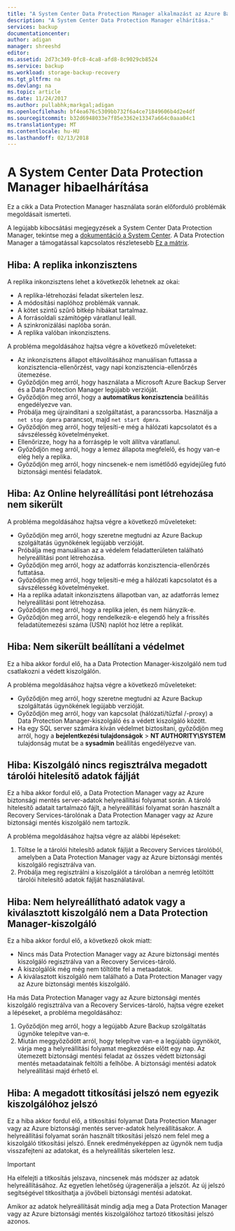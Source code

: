 ```yaml
---
title: "A System Center Data Protection Manager alkalmazást az Azure Backup hibaelhárítása |} Microsoft Docs"
description: "A System Center Data Protection Manager elhárítása."
services: backup
documentationcenter: 
author: adigan
manager: shreeshd
editor: 
ms.assetid: 2d73c349-0fc8-4ca8-afd8-8c9029cb8524
ms.service: backup
ms.workload: storage-backup-recovery
ms.tgt_pltfrm: na
ms.devlang: na
ms.topic: article
ms.date: 11/24/2017
ms.author: pullabhk;markgal;adigan
ms.openlocfilehash: bf4ea676c5309bb732f6a4ce71849606b4d2e4df
ms.sourcegitcommit: b32d6948033e7f85e3362e13347a664c0aaa04c1
ms.translationtype: MT
ms.contentlocale: hu-HU
ms.lasthandoff: 02/13/2018
---
```

# <a name="troubleshoot-system-center-data-protection-manager"></a>A System Center Data Protection Manager hibaelhárítása

Ez a cikk a Data Protection Manager használata során előforduló problémák megoldásait ismerteti.

A legújabb kibocsátási megjegyzések a System Center Data Protection Manager, tekintse meg a [dokumentáció a System Center](https://docs.microsoft.com/en-us/system-center/dpm/dpm-release-notes?view=sc-dpm-2016). A Data Protection Manager a támogatással kapcsolatos részletesebb [Ez a mátrix](https://docs.microsoft.com/en-us/system-center/dpm/dpm-protection-matrix?view=sc-dpm-2016).


## <a name="error-replica-is-inconsistent"></a>Hiba: A replika inkonzisztens

A replika inkonzisztens lehet a következők lehetnek az okai:
- A replika-létrehozási feladat sikertelen lesz.
- A módosítási naplóhoz problémák vannak.
- A kötet szintű szűrő bitkép hibákat tartalmaz.
- A forrásoldali számítógép váratlanul leáll.
- A szinkronizálási naplóba során.
- A replika valóban inkonzisztens.

A probléma megoldásához hajtsa végre a következő műveleteket:
- Az inkonzisztens állapot eltávolításához manuálisan futtassa a konzisztencia-ellenőrzést, vagy napi konzisztencia-ellenőrzés ütemezése.
- Győződjön meg arról, hogy használata a Microsoft Azure Backup Server és a Data Protection Manager legújabb verzióját.
- Győződjön meg arról, hogy a **automatikus konzisztencia** beállítás engedélyezve van.
- Próbálja meg újraindítani a szolgáltatást, a parancssorba. Használja a `net stop dpmra` parancsot, majd `net start dpmra`.
- Győződjön meg arról, hogy teljesíti-e még a hálózati kapcsolatot és a sávszélesség követelményeket.
- Ellenőrizze, hogy ha a forrásgép le volt állítva váratlanul.
- Győződjön meg arról, hogy a lemez állapota megfelelő, és hogy van-e elég hely a replika.
- Győződjön meg arról, hogy nincsenek-e nem ismétlődő egyidejűleg futó biztonsági mentési feladatok.

## <a name="error-online-recovery-point-creation-failed"></a>Hiba: Az Online helyreállítási pont létrehozása nem sikerült

A probléma megoldásához hajtsa végre a következő műveleteket:
- Győződjön meg arról, hogy szeretne megtudni az Azure Backup szolgáltatás ügynökének legújabb verzióját.
- Próbálja meg manuálisan az a védelem feladatterületen található helyreállítási pont létrehozása.
- Győződjön meg arról, hogy az adatforrás konzisztencia-ellenőrzés futtatása.
- Győződjön meg arról, hogy teljesíti-e még a hálózati kapcsolatot és a sávszélesség követelményeket.
- Ha a replika adatait inkonzisztens állapotban van, az adatforrás lemez helyreállítási pont létrehozása.
- Győződjön meg arról, hogy a replika jelen, és nem hiányzik-e.
- Győződjön meg arról, hogy rendelkezik-e elegendő hely a frissítés feladatütemezési száma (USN) naplót hoz létre a replikát.

## <a name="error-unable-to-configure-protection"></a>Hiba: Nem sikerült beállítani a védelmet

Ez a hiba akkor fordul elő, ha a Data Protection Manager-kiszolgáló nem tud csatlakozni a védett kiszolgálón. 

A probléma megoldásához hajtsa végre a következő műveleteket:
- Győződjön meg arról, hogy szeretne megtudni az Azure Backup szolgáltatás ügynökének legújabb verzióját.
- Győződjön meg arról, hogy van kapcsolat (hálózati/tűzfal /-proxy) a Data Protection Manager-kiszolgáló és a védett kiszolgáló között.
- Ha egy SQL server számára kíván védelmet biztosítani, győződjön meg arról, hogy a **bejelentkezési tulajdonságok** > **NT AUTHORITY\SYSTEM** tulajdonság mutat be a **sysadmin** beállítás engedélyezve van.

## <a name="error-server-not-registered-as-specified-in-vault-credential-file"></a>Hiba: Kiszolgáló nincs regisztrálva megadott tárolói hitelesítő adatok fájlját

Ez a hiba akkor fordul elő, a Data Protection Manager vagy az Azure biztonsági mentés server-adatok helyreállítási folyamat során. A tároló hitelesítő adatait tartalmazó fájlt, a helyreállítási folyamat során használt a Recovery Services-tárolónak a Data Protection Manager vagy az Azure biztonsági mentés kiszolgáló nem tartozik.

A probléma megoldásához hajtsa végre az alábbi lépéseket:
1. Töltse le a tárolói hitelesítő adatok fájlját a Recovery Services tárolóból, amelyben a Data Protection Manager vagy az Azure biztonsági mentés kiszolgáló regisztrálva van.
2. Próbálja meg regisztrálni a kiszolgálót a tárolóban a nemrég letöltött tárolói hitelesítő adatok fájlját használatával.

## <a name="error-no-recoverable-data-or-selected-server-not-a-data-protection-manager-server"></a>Hiba: Nem helyreállítható adatok vagy a kiválasztott kiszolgáló nem a Data Protection Manager-kiszolgáló

Ez a hiba akkor fordul elő, a következő okok miatt:
- Nincs más Data Protection Manager vagy az Azure biztonsági mentés kiszolgáló regisztrálva van a Recovery Services-tároló.
- A kiszolgálók még még nem töltötte fel a metaadatok.
- A kiválasztott kiszolgáló nem található a Data Protection Manager vagy az Azure biztonsági mentés kiszolgáló.

Ha más Data Protection Manager vagy az Azure biztonsági mentés kiszolgáló regisztrálva van a Recovery Services-tároló, hajtsa végre ezeket a lépéseket, a probléma megoldásához:
1. Győződjön meg arról, hogy a legújabb Azure Backup szolgáltatás ügynöke telepítve van-e.
2. Miután meggyőződött arról, hogy telepítve van-e a legújabb ügynököt, várja meg a helyreállítási folyamat megkezdése előtt egy nap. Az ütemezett biztonsági mentési feladat az összes védett biztonsági mentés metaadatainak feltölti a felhőbe. A biztonsági mentési adatok helyreállítási majd érhető el.

## <a name="error-provided-encryption-passphrase-doesnt-match-passphrase-for-server"></a>Hiba: A megadott titkosítási jelszó nem egyezik kiszolgálóhoz jelszó

Ez a hiba akkor fordul elő, a titkosítási folyamat Data Protection Manager vagy az Azure biztonsági mentés server-adatok helyreállításakor. A helyreállítási folyamat során használt titkosítási jelszó nem felel meg a kiszolgáló titkosítási jelszó. Ennek eredményeképpen az ügynök nem tudja visszafejteni az adatokat, és a helyreállítás sikertelen lesz.

> [!IMPORTANT]
> Ha elfelejti a titkosítás jelszava, nincsenek más módszer az adatok helyreállításához. Az egyetlen lehetőség újragenerálja a jelszót. Az új jelszó segítségével titkosíthatja a jövőbeli biztonsági mentési adatokat.
>
> Amikor az adatok helyreállítását mindig adja meg a Data Protection Manager vagy az Azure biztonsági mentés kiszolgálóhoz tartozó titkosítási jelszó azonos. 
>
